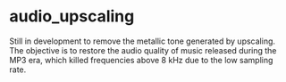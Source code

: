 # audio_upscaling
Still in development to remove the metallic tone generated by upscaling. The objective is to restore the audio quality of music released during the MP3 era, which killed frequencies above 8 kHz due to the low sampling rate.
